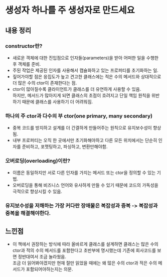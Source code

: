 # 생성자 하나를 주 생성자로 만드세요

## 내용 정리
### constructor란?
- 새로운 객체에 대한 진입점으로 인자들(parameters)을 받아 어떠한 일을 수행한 후 객체를 준비.
- 주된 작업은 제공된 인자를 사용해서 캠슐화하고 있는 프로퍼티를 초기화하는 일.
- 짚어가야할 점은 응집도가 높고 견고한 클래스에는 적은 수의 메서드와 상대적으로 더 많은 수의 ctor이 존재한다는 점.
- ctor이 많아질수록 클라이언트가 클래스를 더 유연하게 사용할 수 있음. </br>
하지만, 메서드가 많아지게 되면 클래스의 초점이 흐려지고 단일 책임 원칙을 위반하기 때문에 클래스를 사용하기 더 어려워짐.

### 하나의 주 ctor과 다수의 부 ctor(one primary, many secondary)
- 중복 코드를 방지하고 설계를 더 간결하게 만들어주는 원칙으로 유지보수성이 향상됨.
- 내부 프로퍼티는 오직 한 곳에서만 초기화해야하고 다른 모든 위치에서는 단순히 인자를 준비하고, 포맷팅하고, 파싱하고, 변환만해야함.


### 오버로딩(overloading)이란?
- 이름은 동일하지만 서로 다른 인자를 가지는 메서드 또는 ctor을 정의할 수 있는 기법.
- 오버로딩을 통해 비즈니스 언어와 유사하게 만들 수 있기 때문에 코드의 가독성을 극적으로 향상시킬 수 있음.

### 유지보수성을 저해하는 가장 커다란 장애물은 복잡성과 중복 -> 복잡성과 중복을 해결해야한다.


## 느낀점
- 이 책에서 권장하는 방식에 따라 올바르게 클래스를 설계하면 클래스는 많은 수의 ctor과 적의 수의 메서드를 포함한다고 초반부에 명시했는데 기존에 회사코드를 보면 정반대여서 조금 놀라웠음.
</br> 조금 더 읽어봐야겠지만 현재 절만 읽었을 때에는 왜 많은 수의 ctor과 적은 수의 메서드가 포함되어야하는지는 의문.